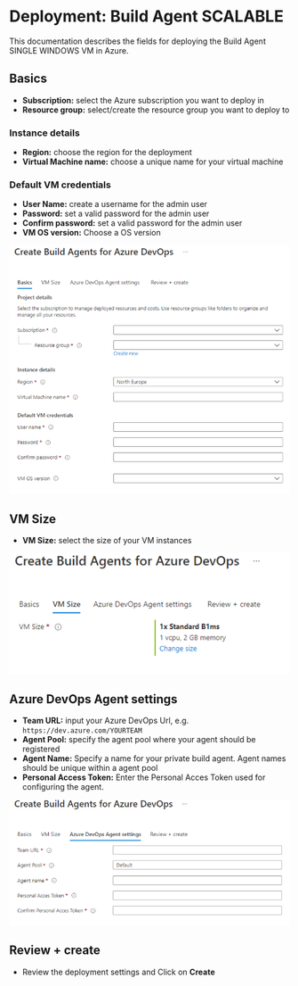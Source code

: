# Deployment: Build Agent SCALABLE

This documentation describes the fields for deploying the Build Agent SINGLE WINDOWS VM in Azure.

## Basics

* **Subscription:** select the Azure subscription you want to deploy in
* **Resource group:** select/create the resource group you want to deploy to
### Instance details
* **Region:** choose the region for the deployment
* **Virtual Machine name:** choose a unique name for your virtual machine
### Default VM credentials
* **User Name:** create a username for the admin user
* **Password:** set a valid password for the admin user
* **Confirm password:** set a valid password for the admin user
* **VM OS version:** Choose a OS version

![agent_pools](img/basic-svm.png)


## VM Size

* **VM Size:** select the size of your VM instances

![agent_pools](img/vmsize-svm.png)


## Azure DevOps Agent settings

* **Team URL:** input your Azure DevOps Url, e.g. `https://dev.azure.com/YOURTEAM`
* **Agent Pool:** specify the agent pool where your agent should be registered
* **Agent Name:** Specify a name for your private build agent. Agent names should be unique within a agent pool
* **Personal Access Token:** Enter the Personal Acces Token used for configuring the agent.

![agent_pools](img/configure-svm.png)

## Review + create

* Review the deployment settings and  Click on **Create**